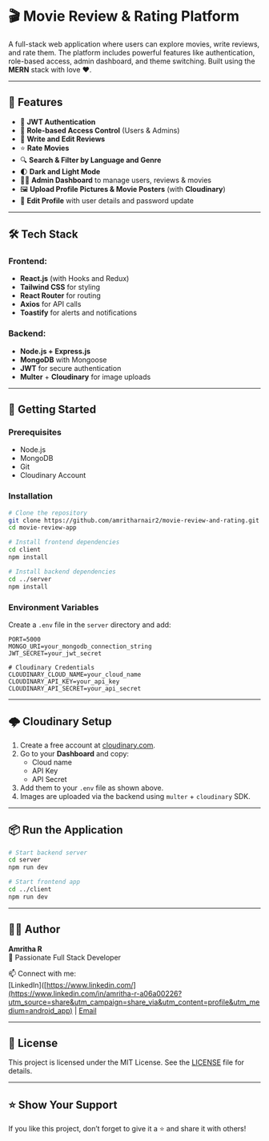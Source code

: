 # 🎬 Movie Review & Rating Platform

A full-stack web application where users can explore movies, write reviews, and rate them. The platform includes powerful features like authentication, role-based access, admin dashboard, and theme switching. Built using the **MERN** stack with love ❤️.

---

## 🌟 Features

- 🔐 **JWT Authentication**
- 👥 **Role-based Access Control** (Users & Admins)
- 📝 **Write and Edit Reviews**
- ⭐ **Rate Movies**
- 🔍 **Search & Filter by Language and Genre**
- 🌓 **Dark and Light Mode**
- 🧑‍💼 **Admin Dashboard** to manage users, reviews & movies
- 🖼️ **Upload Profile Pictures & Movie Posters** (with **Cloudinary**)
- 🧾 **Edit Profile** with user details and password update

---

## 🛠️ Tech Stack

### Frontend:
- **React.js** (with Hooks and Redux)
- **Tailwind CSS** for styling
- **React Router** for routing
- **Axios** for API calls
- **Toastify** for alerts and notifications

### Backend:
- **Node.js + Express.js**
- **MongoDB** with Mongoose
- **JWT** for secure authentication
- **Multer** + **Cloudinary** for image uploads

---

## 🚀 Getting Started

### Prerequisites

- Node.js
- MongoDB
- Git
- Cloudinary Account

### Installation

```bash
# Clone the repository
git clone https://github.com/amritharnair2/movie-review-and-rating.git
cd movie-review-app

# Install frontend dependencies
cd client
npm install

# Install backend dependencies
cd ../server
npm install
```

### Environment Variables

Create a `.env` file in the `server` directory and add:

```
PORT=5000
MONGO_URI=your_mongodb_connection_string
JWT_SECRET=your_jwt_secret

# Cloudinary Credentials
CLOUDINARY_CLOUD_NAME=your_cloud_name
CLOUDINARY_API_KEY=your_api_key
CLOUDINARY_API_SECRET=your_api_secret
```

---

## 🌩️ Cloudinary Setup

1. Create a free account at [cloudinary.com](https://cloudinary.com).
2. Go to your **Dashboard** and copy:
   - Cloud name
   - API Key
   - API Secret
3. Add them to your `.env` file as shown above.
4. Images are uploaded via the backend using `multer` + `cloudinary` SDK.

---

## 📦 Run the Application

```bash
# Start backend server
cd server
npm run dev

# Start frontend app
cd ../client
npm run dev
```

---

## 🧑‍💻 Author

**Amritha R**  
🚀 Passionate Full Stack Developer  

📫 Connect with me:  
[LinkedIn]([https://www.linkedin.com/](https://www.linkedin.com/in/amritha-r-a06a00226?utm_source=share&utm_campaign=share_via&utm_content=profile&utm_medium=android_app) | [Email](mailto:amritharnair2@gmail.com)

---

## 📜 License

This project is licensed under the MIT License. See the [LICENSE](LICENSE) file for details.

---

## ⭐ Show Your Support

If you like this project, don’t forget to give it a ⭐ and share it with others!

